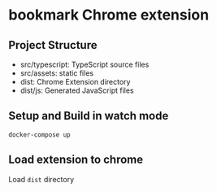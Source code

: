 # bookmark Chrome extension

## Project Structure

* src/typescript: TypeScript source files
* src/assets: static files
* dist: Chrome Extension directory
* dist/js: Generated JavaScript files

## Setup and Build in watch mode

```
docker-compose up
```

## Load extension to chrome

Load `dist` directory
